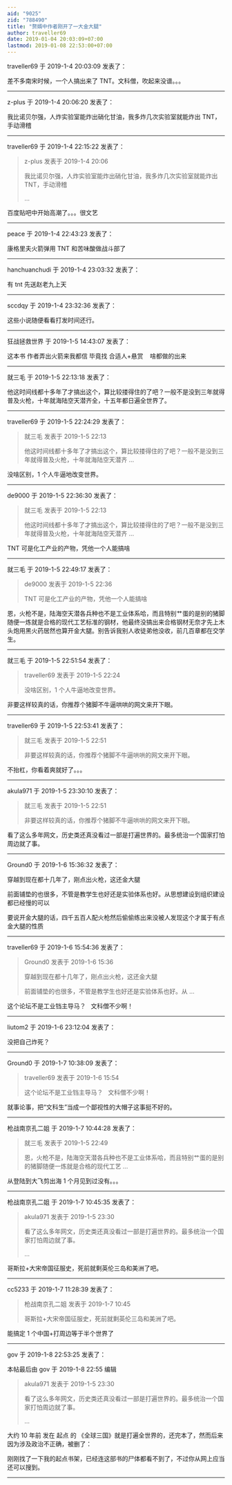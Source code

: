 ```yaml
---
aid: "9025"
zid: "788490"
title: "赘婿中作者刚开了一大金大腿"
author: traveller69
date: 2019-01-04 20:03:09+07:00
lastmod: 2019-01-08 22:53:00+07:00
---
```


traveller69 于 2019-1-4 20:03:09 发表了：

差不多南宋时候，一个人搞出来了 TNT。文科僧，吹起来没谱。。。

---

z-plus 于 2019-1-4 20:06:20 发表了：

我比诺贝尔强，人炸实验室能炸出硝化甘油，我多炸几次实验室就能炸出 TNT，手动滑稽

---

traveller69 于 2019-1-4 22:15:22 发表了：

> z-plus 发表于 2019-1-4 20:06
>
> 我比诺贝尔强，人炸实验室能炸出硝化甘油，我多炸几次实验室就能炸出 TNT，手动滑稽
>
> ...

百度贴吧中开始高潮了。。。很文艺

---

peace 于 2019-1-4 22:43:23 发表了：

康格里夫火箭弹用 TNT 和苦味酸做战斗部了

---

hanchuanchudi 于 2019-1-4 23:03:32 发表了：

有 tnt 先送赵老九上天

---

sccdqy 于 2019-1-4 23:32:36 发表了：

这些小说随便看看打发时间还行。

---

狂战拯救世界 于 2019-1-5 14:43:07 发表了：

这本书 作者弄出火箭来我都信 毕竟找 合适人+悬赏    啥都做的出来

---

就三毛 于 2019-1-5 22:13:18 发表了：

他这时间线都十多年了才搞出这个，算比较搂得住的了吧？一般不是没到三年就得普及火枪，十年就海陆空天潜齐全，十五年都日遍全世界了。

---

traveller69 于 2019-1-5 22:24:29 发表了：

> 就三毛 发表于 2019-1-5 22:13
>
> 他这时间线都十多年了才搞出这个，算比较搂得住的了吧？一般不是没到三年就得普及火枪，十年就海陆空天潜齐 ...

没啥区别，1 个人牛逼地改变世界。

---

de9000 于 2019-1-5 22:36:30 发表了：

> 就三毛 发表于 2019-1-5 22:13
>
> 他这时间线都十多年了才搞出这个，算比较搂得住的了吧？一般不是没到三年就得普及火枪，十年就海陆空天潜齐 ...

TNT 可是化工产业的产物，凭他一个人能搞啥

---

就三毛 于 2019-1-5 22:49:17 发表了：

> de9000 发表于 2019-1-5 22:36
>
> TNT 可是化工产业的产物，凭他一个人能搞啥

恩，火枪不是，陆海空天潜各兵种也不是工业体系哈，而且特别艹蛋的是别的猪脚随便一炼就是合格的现代工艺标准的钢材，他最终没搞出来合格钢材无奈才先上木头炮用黑火药居然也算开金大腿。别告诉我别人收徒弟他没收，前几百章都在交学生。

---

就三毛 于 2019-1-5 22:51:54 发表了：

> traveller69 发表于 2019-1-5 22:24
>
> 没啥区别，1 个人牛逼地改变世界。

非要这样较真的话，你推荐个猪脚不牛逼哄哄的网文来开下眼。

---

traveller69 于 2019-1-5 22:53:41 发表了：

> 就三毛 发表于 2019-1-5 22:51
>
> 非要这样较真的话，你推荐个猪脚不牛逼哄哄的网文来开下眼。

不抬杠，你看着爽就好了。。。

---

akula971 于 2019-1-5 23:30:10 发表了：

> 就三毛 发表于 2019-1-5 22:51
>
> 非要这样较真的话，你推荐个猪脚不牛逼哄哄的网文来开下眼。

看了这么多年网文，历史类还真没看过一部是打遍世界的。最多统治一个国家打怕周边就了事。

---

Ground0 于 2019-1-6 15:36:32 发表了：

穿越到现在都十几年了，刚点出火枪，这还金大腿

前面铺垫的也很多，不管是教学生也好还是实验体系也好。从思想建设到组织建设都已经慢的可以

要说开金大腿的话，四千五百人配火枪然后偷偷练出来没被人发现这个才属于有点金大腿的性质

---

traveller69 于 2019-1-6 15:54:36 发表了：

> Ground0 发表于 2019-1-6 15:36
>
> 穿越到现在都十几年了，刚点出火枪，这还金大腿
>
> 前面铺垫的也很多，不管是教学生也好还是实验体系也好。从 ...

这个论坛不是工业铛主导马？   文科僧不少啊！

---

liutom2 于 2019-1-6 23:12:04 发表了：

没把自己炸死？

---

Ground0 于 2019-1-7 10:38:09 发表了：

> traveller69 发表于 2019-1-6 15:54
>
> 这个论坛不是工业铛主导马？   文科僧不少啊！

就事论事，把“文科生”当成一个鄙视性的大帽子这事挺不好的。

---

枪战南京孔二姐 于 2019-1-7 10:44:28 发表了：

> 就三毛 发表于 2019-1-5 22:49
>
> 恩，火枪不是，陆海空天潜各兵种也不是工业体系哈，而且特别艹蛋的是别的猪脚随便一炼就是合格的现代工艺 ...

从登陆到大飞剪出海 1 个月见到过没有。。。

---

枪战南京孔二姐 于 2019-1-7 10:45:35 发表了：

> akula971 发表于 2019-1-5 23:30
>
> 看了这么多年网文，历史类还真没看过一部是打遍世界的。最多统治一个国家打怕周边就了事。
>
> ...

哥斯拉+大宋帝国征服史，死前就剩英伦三岛和美洲了吧。

---

cc5233 于 2019-1-7 11:28:39 发表了：

> 枪战南京孔二姐 发表于 2019-1-7 10:45
>
> 哥斯拉+大宋帝国征服史，死前就剩英伦三岛和美洲了吧。

能搞定 1 个中国+打周边等于半个世界了

---

gov 于 2019-1-8 22:53:25 发表了：

本帖最后由 gov 于 2019-1-8 22:55 编辑

> akula971 发表于 2019-1-5 23:30
>
> 看了这么多年网文，历史类还真没看过一部是打遍世界的。最多统治一个国家打怕周边就了事。
>
> ...

大约 10 年前 发在 起点 的 《全球三国》就是打遍全世界的，还完本了，然而后来因为涉及政治不正确，被删了：

刚刚找了一下我的起点书架，已经连这部书的尸体都看不到了，不过你从网上应当还可以搜到。

---
